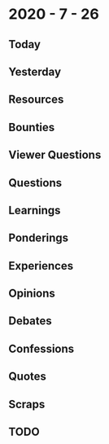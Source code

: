 # 2020 - 7 - 26

## Today

## Yesterday

## Resources

## Bounties

## Viewer Questions

## Questions

## Learnings

## Ponderings

## Experiences

## Opinions

## Debates

## Confessions

## Quotes

## Scraps

## TODO
